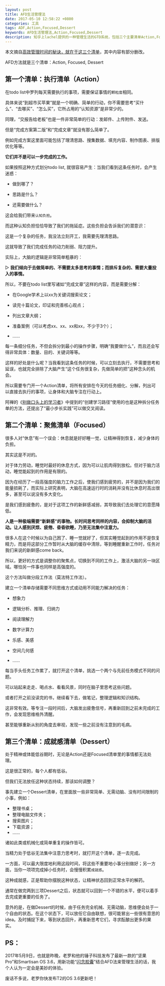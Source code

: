 ```yaml
---
layout: post
title: AFD生活管理法
date: 2017-05-10 12:58:22 +0800
categories: 工具
tags: ADF,Action,Focused,Dessert
keywords: AFD生活管理法,Action,Focused,Dessert
description: 知乎上lachel提供的一种管理生活的GTD系统，包括三个主要清单Action,Focused,Dessert
---
```

本文摘自[高效管理时间的秘诀，就在于这三个清单][]，其中内容有部分删改。

AFD方法就是三个清单：Action, Focused, Dessert

## 第一个清单：执行清单（Action）
在todo list中罗列每天需要执行的事项，需要保证事情的`颗粒度`相同。

具体来说“到超市买苹果”就是一个明确、简单的行动，你不需要思考“买什么”、“去哪买”、“怎么买”，它所占用的“认知资源”是非常少的。

同理，“交报告给老板”也是一件非常简单的行动：发邮件、上传附件、发送。

但是“完成方案第二版”和“完成文章”就没有那么简单了。

例如完成方案这里面可能包括了理清思路、搜集数据、填充内容、制作图表、排版优化等等。

**它们并不是可以一步完成的工作。**

如果按照这种方式划分todo list, 就很容易产生：当我们看到这条任务时，会产生迷惑：

- 做到哪了？

- 思路是什么？

- 还需要做什么？

这会给我们带来`认知负担`。

而这种认知负担恰恰导致了我们的拖延症。这些负担会告诉我们的潜意识：

这是一个复杂的任务，我没法立刻开工，我需要先理清思路。

这就导致了我们完成任务的动力削弱、阻力提升。

实际上，大脑的逻辑是非常简单粗暴的：

▷ **我们倾向于去做简单的、不需要太多思考的事情；而排斥复杂的、需要大量投入的事情。**

所以，不要在todo list里写诸如“完成文章”这样的内容，而是需要分解：

- 在Google学术上以xx为关键词搜索论文；

- 读完十篇论文，印证和完善核心观点；

- 列出文章大纲；

- 准备案例（可以考虑xx、xx、xx和xx，不少于3个）；
- ……

每一条细分任务，不但会拆分到最小的操作步骤，明确“我要做什么”，而且还会写得非常具体：数量、目的、关键词等等。

这样的好处是什么呢？当我看到这条任务的时候，可以立刻去执行，不需要思考和延误，也就完全排除了大脑产生“这个任务很复杂，先做简单的把”这种念头的机会。

所以需要专门开一个Action清单，将所有安排在今天的任务细化、分解，列出可以直接去执行的事项，让身体和大脑专注在行动上。

阿禅的《[别做口头上的学习者][]》中提到的“创建学习路径”使用的也是这种拆分任务单的方法，还提出了“最小步长实践”可以做交叉阅读。

## 第二个清单：聚焦清单（Focused）
很多人对“休息”有一个误会：休息就是好好睡一觉，让精神得到恢复，减少身体的负担。

其实这是不对的。

对于体力劳动，睡觉时最好的休息方式，因为可以让肌肉得到放松。但对于脑力活动，睡觉能起到的作用是有限的。

因为在经历了一段高强度的脑力工作之后，使我们感到疲劳的，并不是因为我们的能量损耗了，而实际上研究表明，大脑在高速运行时的消耗并没有比休息时高出很多，甚至可以说没有多大变化。

是我们感到疲惫的，是对于这项工作的新鲜感减弱，其导致我们去处理它的意愿降低。

**人是一种极端需要“新鲜感”的事物。长时间思考同样的内容，会抑制大脑的活动。让人感到厌烦、疲倦、昏昏欲睡，乃至无法集中注意力。**

很多人在这个时候以为自己困了、睡一觉就好了，但其实睡觉起到的作用不是恢复精力，而是将这部分工作暂时从大脑的缓存中清除，等到睡醒重新工作时，任务对我们来说的新鲜感come back。

所以，更好的方式是调整你的聚焦点，切换到不同的工作上，激活大脑的另一块区域。哪怕另一件事也同样是高强度的。

这个方法叫做分段工作法（莫法特工作法）。

建立一个清单存储需要不同思维方式或动用不同能力解决的任务：

- 想象力

- 逻辑分析、推理、归纳力

- 阅读理解力

- 数字计算力

- 乐感、美感

- 空间几何感
- ……

每当手头任务工作累了，就打开这个清单，挑选一个两个与先前任务模式不同的问题。

可以站起来走走、喝点水、看看风景，同时在脑子里思考这些问题。

或者打开之前没读完的书，继续看下去，做笔记，整理逻辑和知识结构。

这非常有效。等专注一段时间后，大脑发出疲惫信号，再重新回到之前未完成的工作，会发现思维格外清醒。

甚至能够重新从别的角度去审视，发现一些之前没有注意到的毛病。

## 第三个清单：成就感清单（Dessert）
处于精神或体能低谷期时，无论是Action还是Focused清单里的事情都无法处理。

这是很正常的，每个人都有低谷。

但我们无法放任这种状态持续，那该如何调整？

事先建立一个Dessert清单，在里面放一些非常简单、无需动脑、没有时间限制的小事，例如：
- 整理书桌；
- 整理电脑文件夹；
- 搜索图片；
- 下载资源；
- ……

诸如此类或机械化或简单重复的操作皆可。

当精力处于低谷无法集中注意力思考时，就打开这个清单，逐一去完成。

一方面，可以最大限度地利用这段时间，将这些不重要地小事分别做好；另一方面，当你一项项完成掉小任务时，会慢慢积累`成就感`。

这种成就感，正是帮助你摆脱这种状态，让精神状态回到正常水平的解药。

通常在做完两到三项Dessert之后，状态就可以回到一个不错的水平，便可以着手去完成更重要的任务了。

意外的是，在做Dessert的时候，由于任务完全机械、无需动脑，思维便会处于一个自由的状态。在这个状态下，可以放任它自由联想，很可能冒出一些很有意思的idea。及时捕捉下来，等到状态回升，再重新思考它们，寻求酝酿出更多的果实。

## PS：
2017年5月9日，也就是昨晚，老罗和他的锤子科技发布了最新一款的“坚果 Pro”和Smartisan OS 3.6，用新功能“[闪念胶囊][]”结合AFD法来管理生活的话，我个人认为一定会是美妙的体验。

废话不多说，老罗你快发布T2的OS 3.6更新吧！

[高效管理时间的秘诀，就在于这三个清单]: https://zhuanlan.zhihu.com/p/26427444

[别做口头上的学习者]: https://mp.weixin.qq.com/s?timestamp=1494387872&src=3&ver=1&signature=FtfmjheSVOEkQ-HFU02mQVLEc74K7lYj-m*GqIslzj8hHxHDQL0NEPZQ4UCyoc9f9JelgJXiI8HSpurGbR2BWbqFaYiPsS7QR06GMRCDFK2rx8Z-MX3NyINSYIcB2BCMVraP8SN7-V74dBLPbl73BLuRPfDG5CDwZkduZkEXG*Y=

[闪念胶囊]: http://www.smartisan.com/os/#/3-6

